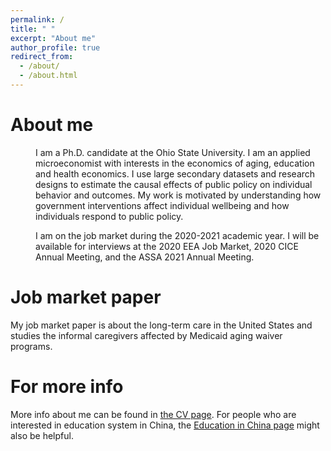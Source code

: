 ```yaml
---
permalink: /
title: " "
excerpt: "About me"
author_profile: true
redirect_from: 
  - /about/
  - /about.html
---
```

About me
======

<dd>
I am a Ph.D. candidate at the Ohio State University. I am an applied microeconomist with interests in the economics of aging, education and health economics. I use large secondary datasets and research designs to estimate the causal effects of public policy on individual behavior and outcomes. My work is motivated by understanding how government interventions affect individual wellbeing and how individuals respond to public policy. 

I am on the job market during the 2020-2021 academic year. I will be available for interviews at the 2020 EEA Job Market, 2020 CICE Annual Meeting, and the ASSA 2021 Annual Meeting. </dd>

Job market paper
======
My job market paper is about the long-term care in the United States and studies the informal caregivers affected by Medicaid aging waiver programs.


For more info
======
More info about me can be found in [the CV page](https://emmazai.github.io/cv/). For people who are interested in education system in China, the [Education in China page](https://emmazai.github.io/educationinchina/) might also be helpful.
